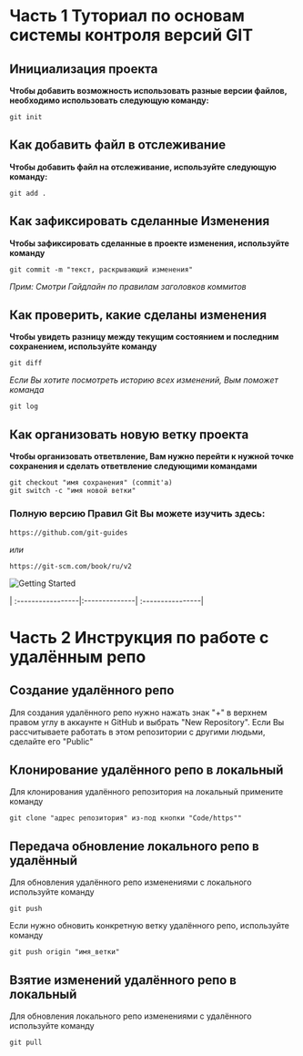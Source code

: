 # Часть 1 Туториал по основам системы контроля версий GIT


## Инициализация проекта
**Чтобы добавить возможность использовать разные версии файлов, необходимо использовать следующую команду:**

```fix
git init
```


## Как добавить файл в отслеживание
**Чтобы добавить файл на отслеживание, используйте следующую команду:**

```
git add .
```

## Как зафиксировать сделанные Изменения
**Чтобы зафиксировать сделанные в проекте изменения, используйте команду**

```fix
git commit -m "текст, раскрывающий изменения"
```
*Прим: Смотри Гайдлайн по правилам заголовков коммитов*

## Как проверить, какие сделаны изменения
**Чтобы увидеть разницу между текущим состоянием и последним сохранением, используйте команду**

```
git diff
```
*Если Вы хотите посмотреть историю всех изменений, Вым поможет команда*

```
git log
```

## Как организовать новую ветку проекта
**Чтобы организовать ответвление, Вам нужно перейти к нужной точке сохранения и сделать ответвление следующими командами**

```
git checkout "имя сохранения" (commit'a)
git switch -c "имя новой ветки"
```

### Полную версию Правил Git Вы можете изучить здесь:

```
https://github.com/git-guides
```
*или*

```
https://git-scm.com/book/ru/v2
```

![Getting Started](1_check.png)


| :-----------------|:--------------| :----------------|



# Часть 2 Инструкция по работе с удалённым репо


## Создание удалённого репо

Для создания удалённого репо нужно нажать знак "+" в верхнем правом углу в аккаунте н GitHub и выбрать "New Repository".
Если Вы рассчитываете работать в этом репозитории с другими людьми, сделайте его "Public"

## Клонирование удалённого репо в локальный

Для клонирования удалённого репозитория на локальный примените команду 

```
git clone "адрес репозитория" из-под кнопки "Code/https""
```

## Передача обновление локального репо в удалённый

Для обновления удалённого репо изменениями с локального используйте команду

```
git push
```

Если нужно обновить конкретную ветку удалённого репо, используйте команду 

```
git push origin "имя_ветки"
```

## Взятие изменений удалённого репо в локальный

Для обновления локального репо изменениями с удалённого используйте команду

```
git pull
```
